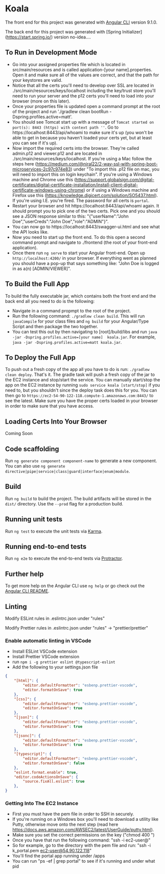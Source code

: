 # Koala

The front end for this project was generated with [Angular CLI](https://github.com/angular/angular-cli) version 9.1.0.

The back end for this project was generated with [Spring Initializer] (https://start.spring.io/) version no-idea....

## To Run in Development Mode
 - Go into your assigned properties file which is located in src/main/resources and is called application-[your name].properties.  Open it and make sure all of the values are correct, and that the path for your keystores are valid.
- Notice that all the certs you'll need to develop over SSL are located in ./src/main/resources/keys/localhost including the key/trust store you'll need to run your server and the p12 certs you'll need to load into your browser (more on this later).
- Once your properties file is updated open a command prompt at the root of the project and run './gradlew clean bootRun -Dspring.profiles.active=matt'.
- You should see Tomcat start up with a message of `Tomcat started on port(s): 8443 (https) with context path ''`.  Go to https://localhost:8443/api/whoami to make sure it's up (you won't be able to get in because you haven't loaded your certs yet, but at least you can see if it's up).
- Now import the required certs into the browser.  They're called admin.p12 and viewer.p12 and are located in ./src/main/resources/keys/localhost.  If you're using a Mac follow the steps here (https://medium.com/@niral22/2-way-ssl-with-spring-boot-microservices-2c97c974e83) under "To import this .p12 file on mac, you will need to import this on login keychain".  If you're using a Windows machine and Chrome use this (https://support.globalsign.com/digital-certificates/digital-certificate-installation/install-client-digital-certificate-windows-using-chrome) or if using a Windows machine and Firefox use this (https://knowledge.digicert.com/solution/SO5437.html).  If you're using I.E. you're fired.  The password for all certs is `portal`.
- Restart your browser and hit https://localhost:8443/api/whoami again.  It should prompt you to pick one of the two certs.  Pick one and you should see a JSON response similar to this: "{"userName":"John Doe","userCreds":"John Doe","role":"ADMIN"}".
- You can now go to https://localhost:8443/swagger-ui.html and see what the API looks like.
- Now you need to start up the front end.  To do this open a second command prompt and navigate to ./frontend (the root of your front-end application).
- Once there run `ng serve` to start your Angular front-end.  Open up `http://localhost:4200/` in your browser.  If everything went as planned you should have a pop-up that says something like: "John Doe is logged in as a(n) [ADMIN/VIEWER]".

## To Build the Full App
To build the fully executable jar, which contains both the front end and the back end all you need to do is the following:
 - Navigate in a command propmpt to the root of the project.
 - Run the following command: `./gradlew clean build`.  This will run `javaCompile` for your class files and `ng build` for your Angular/Type Script and then package the two together.
 - You can test this out by then navigating to [root]/build/libs and run `java -jar -Dspring.profiles.active=[your name] 
 koala.jar`.  For example, `java -jar -Dspring.profiles.active=matt koala.jar`.

 ## To Deploy the Full App
To push out a fresh copy of the app all you have to do is run: `./gradlew clean deploy`.  That's it.  The gradle task will push a fresh copy of the jar to the EC2 instance and stop/start the service.  You can manually start/stop the app on the EC2 instance by running `sudo service koala [start/stop]` if you need to, but you shouldn't since the deploy task does this for you.  You can then go to `https://ec2-54-90-122-118.compute-1.amazonaws.com:8443/` to see the latest.  Make sure you have the proper certs loaded in your browser in order to make sure that you have access.

## Loading Certs Into Your Browser
Coming Soon

## Code scaffolding

Run `ng generate component component-name` to generate a new component. You can also use `ng generate directive|pipe|service|class|guard|interface|enum|module`.

## Build

Run `ng build` to build the project. The build artifacts will be stored in the `dist/` directory. Use the `--prod` flag for a production build.

## Running unit tests

Run `ng test` to execute the unit tests via [Karma](https://karma-runner.github.io).

## Running end-to-end tests

Run `ng e2e` to execute the end-to-end tests via [Protractor](http://www.protractortest.org/).

## Further help

To get more help on the Angular CLI use `ng help` or go check out the [Angular CLI README](https://github.com/angular/angular-cli/blob/master/README.md).

## Linting

Modify ESLint rules in .eslintrc.json under "rules"

Modify Prettier rules in .eslintrc.json under "rules" -> "prettier/prettier"

### Enable automatic linting in VSCode

- Install ESLint VSCode extension
- Install Prettier VSCode extension
- run `npm i -g prettier eslint @typescript-eslint`
- Add the following to your settings.json file

```json
{
    "[html]": {
        "editor.defaultFormatter": "esbenp.prettier-vscode",
        "editor.formatOnSave": true
    },
    "[css]": {
        "editor.defaultFormatter": "esbenp.prettier-vscode",
        "editor.formatOnSave": true
    },
    "[json]": {
        "editor.defaultFormatter": "esbenp.prettier-vscode",
        "editor.formatOnSave": true
    },
    "[jsonc]": {
        "editor.defaultFormatter": "esbenp.prettier-vscode",
        "editor.formatOnSave": true
    },
    "[typescript]": {
        "editor.defaultFormatter": "esbenp.prettier-vscode",
        "editor.formatOnSave": false
    },
    "eslint.format.enable": true,
    "editor.codeActionsOnSave": {
        "source.fixAll.eslint": true
    },
}
```
### Getting Into The EC2 Instance
 - First you must have the pem file in order to SSH in securely.
 - If you're running on a Windows box you'll need to download a utility like Putty, otherwise move onto the next step (read here https://docs.aws.amazon.com/AWSEC2/latest/UserGuide/putty.html).
 - Make sure you set the correct permissions on the key ("chmod 400 <pem file>")
 - Once you have that run the following command:
     "ssh -i <pem file> ec2-user@<ip-address>"
 - So for example, go to the directory with the pem file and run: "ssh -i k_portal.pem ec2-user@54.90.122.118"
 - You'll find the portal app running under /apps
 - You can run "ps -ef | grep portal" to see if it's running and under what pid
